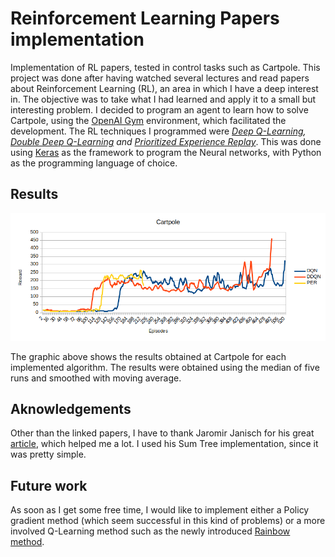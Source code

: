# Reinforcement Learning Papers implementation
Implementation of RL papers, tested in control tasks such as Cartpole. 
This project was done after having watched several lectures and read papers about Reinforcement Learning (RL), an area in which I have a deep interest in. The objective was to take what I had learned and apply it to a small but interesting problem. 
I decided to program an agent to learn how to solve Cartpole, using the [OpenAI Gym](https://gym.openai.com/docs/) environment, which facilitated the development. The RL techniques I programmed were _[Deep Q-Learning](https://deepmind.com/research/dqn/), [Double Deep Q-Learning](https://arxiv.org/abs/1509.06461) and [Prioritized Experience Replay](https://arxiv.org/abs/1511.05952)_. This was done using [Keras](https://keras.io/) as the framework to program the Neural networks, with Python as the programming language of choice.

## Results
![Results in cartpole](graphs/cartpole_results.png)

The graphic above shows the results obtained at Cartpole for each implemented algorithm. The results were obtained using the median of five runs and smoothed with moving average. 

## Aknowledgements
Other than the linked papers, I have to thank Jaromir Janisch for his great [article](https://jaromiru.com/2016/11/07/lets-make-a-dqn-double-learning-and-prioritized-experience-replay/), which helped me a lot. I used his Sum Tree implementation, since it was pretty simple. 

## Future work
As soon as I get some free time, I would like to implement either a Policy gradient method (which seem successful in this kind of problems) or a more involved Q-Learning method such as the newly introduced [Rainbow method](https://arxiv.org/abs/1710.02298). 
